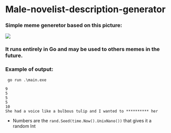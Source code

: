 # Male-novelist-description-generator

### Simple meme generetor based on this picture: 

<img src = https://repository-images.githubusercontent.com/494432059/3ebae042-1670-4686-bf2b-380b436df9d3>

### It runs entirely in Go and may be used to others memes in the future.

### Example of output: 

` go run .\main.exe` 

```
9 
5
5
5
10
She had a voice like a bulbous tulip and I wanted to ********** her
```

- Numbers are the `rand.Seed(time.Now().UnixNano())` that gives it a random Int
